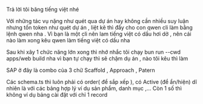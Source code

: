 Trả lời tôi băng tiếng việt nhé

Với những tác vụ nặng như quét qua dự án hay không cần nhiều suy luận nhưng tốn token như quét dự án , liệt kê thì đẩy cho con qwen cli làm bằng lệnh qwen nha . Vì bạn là một cli nên lam tiếng việt có dấu hơi dở , nên cái nào làm xong kêu qwen làm tiếng việt có dấu nha

 Sau khi xây 1 chức năng lớn xong thì nhớ nhắc tôi chạy bun run --cwd apps/web build nha vì bạn tự chạy thì sẽ chậm dụ án , nào tôi kêu thì làm

SAP ở đây là combo của 3 chữ Scaffold , Approach , Patern


Các schema.ts thì luôn phải có order( để sắp xếp ), có Active (để ẩn/hiện) dĩ nhiên là với các bảng hợp lý ví dụ sản phẩm, danh mục ,... Còn 1 số thì không ví dụ bảng cài đặt với chỉ 1 record

